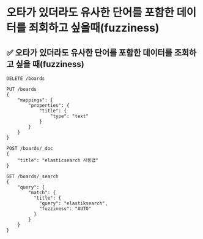 # 오타가 있더라도 유사한 단어를 포함한 데이터를 죄회하고 싶을때(fuzziness)
## ✅ 오타가 있더라도 유사한 단어를 포함한 데이터를 조회하고 싶을 때(fuzziness)
```
DELETE /boards

PUT /boards
{
    "mappings": {
        "properties": {
            "title": {
                "type": "text"
            }
        }
    }
}

POST /boards/_doc
{
    "title": "elasticsearch 사용법"
}

GET /boards/_search
{
    "query": {
        "match": {
          "title": {
            "query": "elastiksearch",
            "fuzziness": "AUTO"
          }
        }
    }
}
```